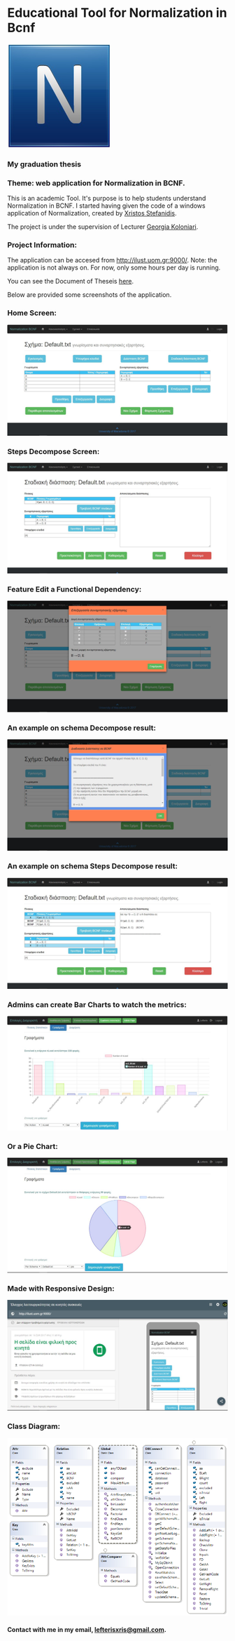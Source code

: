 # Educational Tool for Normalization in Bcnf
![Web-app Logo](Images/N.jpg)
### My graduation thesis

### Theme: web application for Normalization in BCNF.

This is an academic Tool. It's purpose is to help students understand Normalization in BCNF. I started having given the code of a
windows application of Normalization, created by [Xristos Stefanidis](mailto:chstefanides@yahoo.gr).

The project is under the supervision of Lecturer [Georgia Koloniari](http://users.uom.gr/~gkoloniari/).


### Project Information:
The application can be accesed from http://ilust.uom.gr:9000/. 
Note: the application is not always on. For now, only some hours per day is running.

You can see the Document of Theseis [here](https://drive.google.com/file/d/0B9113-m76t9ZSW5PTy1uNkVvdGc/view).

Below are provided some screenshots of the application.
### Home Screen:
![Home Screen](Images/Screenshots/HOME.JPG)

### Steps Decompose Screen:
![Steps Decompose Screen](Images/Screenshots/StepsDecompose.JPG)

### Feature Edit a Functional Dependency:
![Edit fd Screen](Images/Screenshots/EditFd.JPG)

### An example on schema Decompose result:
![Decompose result Screen](Images/Screenshots/DecomposeResult.JPG)

### An example on schema Steps Decompose result:
![Decompose result Screen](Images/Screenshots/StepsDecomposeResult.JPG)

### Admins can create Bar Charts to watch the metrics:
![Graph Bar Screen](Images/Screenshots/graph.JPG)

### Or a Pie Chart: 
![Graph Pie Screen](Images/Screenshots/graph2.JPG)

### Made with Responsive Design:
![Responsive Design Screen](Images/Screenshots/resp.JPG)

### Class Diagram:
![Class Diagram pic](Images/ClassDiagram.png)

#### Contact with me in my email, [lefterisxris@gmail.com](mailto:lefterisxris@gmail.com).